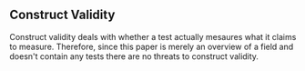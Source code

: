 ## Construct Validity

Construct validity deals with whether a test actually mesaures what it claims to measure. Therefore, since this paper is merely an overview of a field and doesn't contain any tests there are no threats to construct validity.
